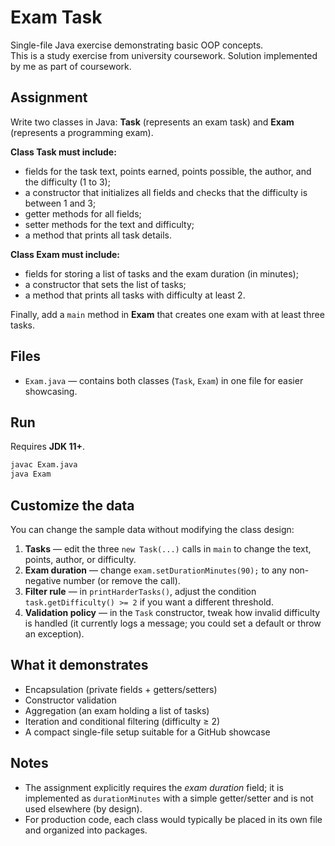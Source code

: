 # Exam Task

Single-file Java exercise demonstrating basic OOP concepts.  
This is a study exercise from university coursework. Solution implemented by me as part of coursework.

## Assignment
Write two classes in Java: **Task** (represents an exam task) and **Exam** (represents a programming exam).

**Class Task must include:**
- fields for the task text, points earned, points possible, the author, and the difficulty (1 to 3);
- a constructor that initializes all fields and checks that the difficulty is between 1 and 3;
- getter methods for all fields;
- setter methods for the text and difficulty;
- a method that prints all task details.

**Class Exam must include:**
- fields for storing a list of tasks and the exam duration (in minutes);
- a constructor that sets the list of tasks;
- a method that prints all tasks with difficulty at least 2.

Finally, add a `main` method in **Exam** that creates one exam with at least three tasks.

## Files
- `Exam.java` — contains both classes (`Task`, `Exam`) in one file for easier showcasing.

## Run
Requires **JDK 11+**.

```bash
javac Exam.java
java Exam
```

## Customize the data
You can change the sample data without modifying the class design:

1. **Tasks** — edit the three `new Task(...)` calls in `main` to change the text, points, author, or difficulty.  
2. **Exam duration** — change `exam.setDurationMinutes(90);` to any non-negative number (or remove the call).  
3. **Filter rule** — in `printHarderTasks()`, adjust the condition `task.getDifficulty() >= 2` if you want a different threshold.  
4. **Validation policy** — in the `Task` constructor, tweak how invalid difficulty is handled (it currently logs a message; you could set a default or throw an exception).

## What it demonstrates
- Encapsulation (private fields + getters/setters)  
- Constructor validation  
- Aggregation (an exam holding a list of tasks)  
- Iteration and conditional filtering (difficulty ≥ 2)  
- A compact single-file setup suitable for a GitHub showcase

## Notes
- The assignment explicitly requires the *exam duration* field; it is implemented as `durationMinutes` with a simple getter/setter and is not used elsewhere (by design).
- For production code, each class would typically be placed in its own file and organized into packages.
